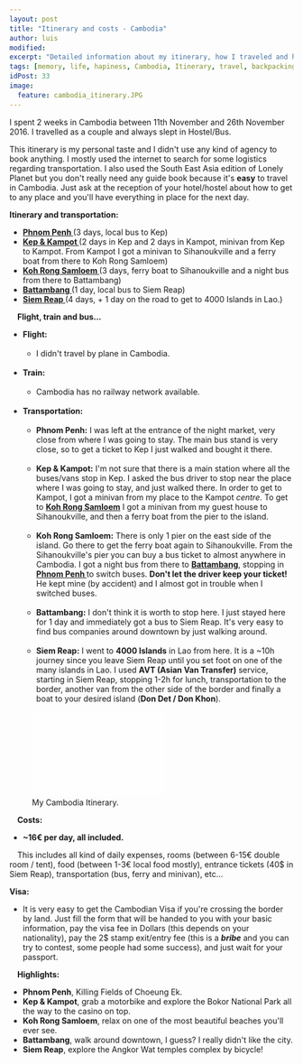 ```yaml
---
layout: post
title: "Itinerary and costs - Cambodia"
author: luis
modified:
excerpt: "Detailed information about my itinerary, how I traveled and how much I spent in 2 weeks in Cambodia."
tags: [memory, life, hapiness, Cambodia, Itinerary, travel, backpacking, budget, asia]
idPost: 33
image:
  feature: cambodia_itinerary.JPG
---
```


I spent 2 weeks in Cambodia between 11th November and 26th November 2016. I travelled as a couple and always slept in Hostel/Bus.

This itinerary is my personal taste and I didn't use any kind of agency to book anything. I mostly used the internet to search for some logistics regarding transportation. I also used the South East Asia edition of Lonely Planet but you don't really need any guide book because it's <b>easy</b> to travel in Cambodia. Just ask at the reception of your hotel/hostel about how to get to any place and you'll have everything in place for the next day.

<b><highlight><middle>Itinerary and transportation:</middle></highlight></b>

<ul>
<li><b><a href="{{site.url}}/PhnomPenh" target="_blank">Phnom Penh </a></b>(3 days, local bus to Kep)</li>
<li><b><a href="{{site.url}}/KepKampot" target="_blank">Kep & Kampot </a></b>(2 days in Kep and 2 days in Kampot, minivan from Kep to Kampot. From Kampot I got a minivan to Sihanoukville and a ferry boat from there to Koh Rong Samloem)</li>
<li><b><a href="{{site.url}}/Samloem" target="_blank">Koh Rong Samloem </a></b>(3 days, ferry boat to Sihanoukville and a night bus from there to Battambang)</li>
<li><b><a href="{{site.url}}/Battambang" target="_blank">Battambang </a></b>(1 day, local bus to Siem Reap)</li>
<li><b><a href="{{site.url}}/SiemReap" target="_blank">Siem Reap </a></b>(4 days, + 1 day on the road to get to 4000 Islands in Lao.)</li>
</ul>

<b><highlight><middle>&emsp;Flight, train and bus...</middle></highlight></b>

<ul>
	<li>
	<b>Flight:</b>
	<ul>
		<br><li>
		I didn't travel by plane in Cambodia.
		</li>
	</ul>
	</li>
	<br><li>
	<b>Train:</b>
	<ul>
		<br><li>Cambodia has no railway network available.</li>
	</ul>
	</li>
	<br><li>
	<b>Transportation:</b>
	<ul>
		<br><li><b>Phnom Penh:</b> I was left at the entrance of the night market, very close from where I was going to stay. The main bus stand is very close, so to get a ticket to Kep I just walked and bought it there.</li>
		<br><li><b>Kep & Kampot:</b> I'm not sure that there is a main station where all the buses/vans stop in Kep. I asked the bus driver to stop near the place where I was going to stay, and just walked there. In order to get to Kampot, I got a minivan from my place to the Kampot <i>centre</i>. To get to <b><a href="{{site.url}}/Samloem" target="_blank">Koh Rong Samloem</a></b> I got a minivan from my guest house to Sihanoukville, and then a ferry boat from the pier to the island.</li>
        <br><li><b>Koh Rong Samloem:</b> There is only 1 pier on the east side of the island. Go there to get the ferry boat again to Sihanoukville. From the Sihanoukville's pier you can buy a bus ticket to almost anywhere in Cambodia. I got a night bus from there to <b><a href="{{site.url}}/Battambang" target="_blank">Battambang</a></b>, stopping in <b><a href="{{site.url}}/PhnomPenh" target="_blank">Phnom Penh </a></b>to switch buses. <b>Don't let the driver keep your ticket!</b> He kept mine (by accident) and I almost got in trouble when I switched buses.</li>
        <br><li><b>Battambang:</b> I don't think it is worth to stop here. I just stayed here for 1 day and immediately got a bus to Siem Reap. It's very easy to find bus companies around downtown by just walking around.</li>
        <br><li><b>Siem Reap:</b> I went to <b>4000 Islands</b> in Lao from here. It is a ~10h journey since you leave Siem Reap until you set foot on one of the many islands in Lao. I used <b>AVT (Asian Van Transfer)</b> service, starting in Siem Reap, stopping 1-2h for lunch, transportation to the border, another van from the other side of the border and finally a boat to your desired island (<b>Don Det / Don Khon</b>).</li>
	</ul>
	</li>
</ul>

<figure>
	<a href="../images/itinerary/cambodiaitinerary.JPG"><img src="../images/blank.JPG" alt="" data-echo="../images/itinerary/cambodiaitinerary.JPG"></a>
	<figcaption>My Cambodia Itinerary.</figcaption>
</figure>

<b><highlight><middle>&emsp;Costs:</middle></highlight></b>
<ul>
<li><b>~16€ per day, all included.</b></li>
</ul>
&emsp;This includes all kind of daily expenses, rooms (between 6-15€ double room / tent), food (between 1-3€ local food mostly), entrance tickets (40$ in Siem Reap), transportation (bus, ferry and minivan), etc...

<b><highlight>Visa:</highlight></b>
<ul>
<li>It is very easy to get the Cambodian Visa if you're crossing the border by land. Just fill the form that will be handed to you with your basic information, pay the visa fee in Dollars (this depends on your nationality), pay the 2$ stamp exit/entry fee (this is a <b><i>bribe</i></b> and you can try to contest, some people had some success), and just wait for your passport.</li>
</ul>

<b><highlight><middle>&emsp;Highlights:</middle></highlight></b>
<ul>
<li><b>Phnom Penh</b>, Killing Fields of Choeung Ek.</li>
<li><b>Kep & Kampot</b>, grab a motorbike and explore the Bokor National Park all the way to the casino on top.</li>
<li><b>Koh Rong Samloem</b>, relax on one of the most beautiful beaches you'll ever see.</li>
<li><b>Battambang</b>, walk around downtown, I guess? I really didn't like the city.</li>
<li><b>Siem Reap</b>, explore the Angkor Wat temples complex by bicycle!</li>
</ul>
